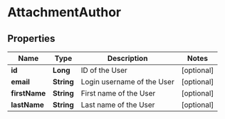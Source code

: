 
# AttachmentAuthor

## Properties
Name | Type | Description | Notes
------------ | ------------- | ------------- | -------------
**id** | **Long** | ID of the User |  [optional]
**email** | **String** | Login username of the User |  [optional]
**firstName** | **String** | First name of the User |  [optional]
**lastName** | **String** | Last name of the User |  [optional]



